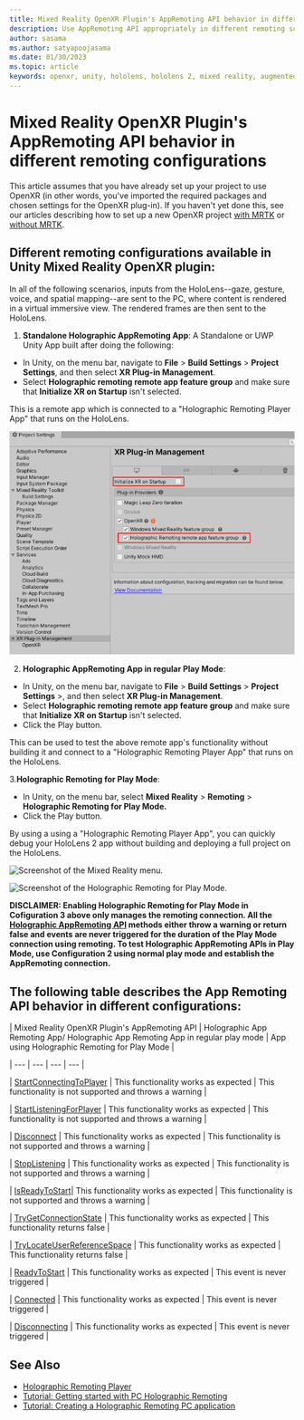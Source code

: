 ```yaml
---
title: Mixed Reality OpenXR Plugin's AppRemoting API behavior in different remoting configurations
description: Use AppRemoting API appropriately in different remoting scenarios
author: sasama
ms.author: satyapoojasama
ms.date: 01/30/2023
ms.topic: article
keywords: openxr, unity, hololens, hololens 2, mixed reality, augmented reality, virtual reality, mixed reality headsets, learn, tutorial, getting started, holographic remoting, appremoting, play mode, desktop, preview, debug
---
```


# Mixed Reality OpenXR Plugin's AppRemoting API behavior in different remoting configurations

This article assumes that you have already set up your project to use OpenXR (in other words, you've imported the required packages and chosen settings for the OpenXR plug-in). If you haven't yet done this, see our articles describing how to set up a new OpenXR project [with MRTK](./new-openxr-project-with-mrtk.md) or [without MRTK](./new-openxr-project-without-mrtk.md).

## Different remoting configurations available in Unity Mixed Reality OpenXR plugin:

In all of the following scenarios, inputs from the HoloLens--gaze, gesture, voice, and spatial mapping--are sent to the PC, where content is rendered in a virtual immersive view. The rendered frames are then sent to the HoloLens.

1. **Standalone Holographic AppRemoting App**:
A Standalone or UWP Unity App built after doing the following:

- In Unity, on the menu bar, navigate to **File** > **Build Settings** > **Project Settings**, and then select **XR Plug-in Management**.
- Select **Holographic remoting remote app feature group** and make sure that **Initialize XR on Startup** isn't selected.

This is a remote app which is connected to a "Holographic Remoting Player App" that runs on the HoloLens.

![Screenshot of the Holographic Remoting Remote App Feature group enabled and Initialize XR on Startup disabled.](images/holographic-app-remoting-feature-enable.png)

2. **Holographic AppRemoting App in regular Play Mode**:
- In Unity, on the menu bar, navigate to **File** > **Build Settings** > **Project Settings** >, and then select **XR Plug-in Management**.
- Select **Holographic remoting remote app feature group** and make sure that **Initialize XR on Startup** isn't selected.
- Click the Play button. 

This can be used to test the above remote app's functionality without building it and connect to a "Holographic Remoting Player App" that runs on the HoloLens.

3.**Holographic Remoting for Play Mode**:
- In Unity, on the menu bar, select **Mixed Reality** > **Remoting** > **Holographic Remoting for Play Mode.**
- Click the Play button. 

By using a using a "Holographic Remoting Player App", you can quickly debug your HoloLens 2 app without building and deploying a full project on the HoloLens.

![Screenshot of the Mixed Reality menu.](images/openxr-features-img-02.png)

![Screenshot of the Holographic Remoting for Play Mode.](images/openxr-features-img-03.png)

**DISCLAIMER: Enabling Holographic Remoting for Play Mode in Cofiguration 3 above only manages the remoting connection. All the [Holographic AppRemoting API](/dotnet/api/microsoft.mixedreality.openxr.remoting) methods either throw a warning or return false and events are never triggered for the duration of the Play Mode connection using remoting. To test Holographic AppRemoting APIs in Play Mode, use Configuration 2 using normal play mode and establish the AppRemoting connection.**


## The following table describes the App Remoting API behavior in different configurations:

|  Mixed Reality OpenXR Plugin's AppRemoting API  | Holographic App Remoting App/ Holographic App Remoting App in regular play mode | App using Holographic Remoting for Play Mode |

| --- | --- | --- | --- |

| [StartConnectingToPlayer](/dotnet/api/microsoft.mixedreality.openxr.remoting.appremoting.startconnectingtoplayer) | This functionality works as expected | This functionality is not supported and throws a warning |

| [StartListeningForPlayer](/dotnet/api/microsoft.mixedreality.openxr.remoting.appremoting.startlisteningforplayer) | This functionality works as expected | This functionality is not supported and throws a warning |

| [Disconnect](/dotnet/api/microsoft.mixedreality.openxr.remoting.appremoting.disconnect) | This functionality works as expected | This functionality is not supported and throws a warning |

| [StopListening](/api/microsoft.mixedreality.openxr.remoting.appremoting.stoplistening) | This functionality works as expected | This functionality is not supported and throws a warning |

| [IsReadyToStart](/dotnet/api/microsoft.mixedreality.openxr.remoting.appremoting.isreadytostart)| This functionality works as expected | This functionality is not supported and throws a warning |

| [TryGetConnectionState](/dotnet/api/microsoft.mixedreality.openxr.remoting.appremoting.trygetconnectionstate) | This functionality works as expected | This functionality returns false |

| [TryLocateUserReferenceSpace](/dotnet/api/microsoft.mixedreality.openxr.remoting.appremoting.trylocateuserreferencespace) | This functionality works as expected | This functionality returns false |

| [ReadyToStart](/dotnet/api/microsoft.mixedreality.openxr.remoting.appremoting.readytostart) | This functionality works as expected | This event is never triggered |

| [Connected](/dotnet/api/microsoft.mixedreality.openxr.remoting.appremoting.connected) | This functionality works as expected | This event is never triggered |

| [Disconnecting](/dotnet/api/microsoft.mixedreality.openxr.remoting.appremoting.disconnecting) | This functionality works as expected | This event is never triggered |


## See Also
* [Holographic Remoting Player](../native/holographic-remoting-player.md)
* [Tutorial: Getting started with PC Holographic Remoting](/training/modules/pc-holographic-remoting-tutorials/)
* [Tutorial: Creating a Holographic Remoting PC application](/training/modules/pc-holographic-remoting-tutorials/4-create-holographic-remoting-pc-application)